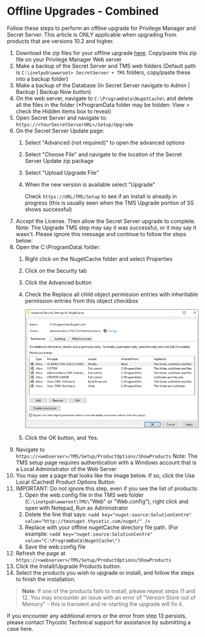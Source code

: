 [title]: # (Offline Upgrades - Combined)
[tags]: # (new version)
[priority]: # (711)
# Offline Upgrades - Combined

Follow these steps to perform an offline upgrade for Privilege Manager and Secret Server. This article is ONLY applicable when upgrading from products that are versions 10.2 and higher.

1. Download the zip files for your offline upgrade [here](http://updates.thycotic.net/secretserver/getlatestversion.aspx?alwayslatest=true). Copy/paste this zip file on your Privilege Manager Web server
1. Make a backup of the Secret Server and TMS web folders (Default path is `C:\inetpub\wwwroot> SecretServer + TMS` folders, copy/paste these into a backup folder)
1. Make a backup of the Database (In Secret Server navigate to Admin | Backup | Backup Now button)
1. On the web server, navigate to `C:\ProgramData\NugetCache\` and delete all the files in the folder (*ProgramData folder may be hidden: View > check the Hidden items box to reveal)
1. Open Secret Server and navigate to: `https://<YourSecretServerURL>/Setup/Upgrade`
1. On the Secret Server Update page:
   1. Select "Advanced (not required)" to open the advanced options
   1. Select "Choose File" and navigate to the location of the Secret Server Update zip package
   1. Select "Upload Upgrade File"
   1. When the new version is available select "Upgrade"

      Check `https://URL/TMS/Setup` to see if an install is already in progress (this is usually seen when the TMS Upgrade portion of SS shows successful)
1. Accept the License. Then allow the Secret Server upgrade to complete.  Note: The Upgrade TMS step may say it was successful, or it may say it wasn't.  Please ignore this message and continue to follow the steps below:
1. Open the C:\ProgramData\ folder:
   1. Right click on the NugetCache folder and select Properties
   1. Click on the Security tab
   1. Click the Advanced button
   1. Check the Replace all child object permission entries with inheritable permission entries from this object checkbox

      ![Advanced Security for NugetCache](images/upgrade_1.png)
   1. Click the OK button, and Yes.
1. Navigate to `https://<webserver>/TMS/Setup/ProductOptions/ShowProducts`
Note: The TMS setup page requires authentication with a Windows account that is a Local Administrator of the Web Server
1. You may see a page that looks like the image below.  If so, click the Use Local (Cached) Product Options Button
1. IMPORTANT: Do not ignore this step, even if you see the list of products:
   1. Open the web.config file in the TMS web folder (`C:\inetpub\wwwroot\TMS\`"Web" or "Web.config"), right click and open with Notepad, Run as Administrator
   1. Delete the line that says: `<add key="nuget:source:SolutionCentre" value="http://tmsnuget.thycotic.com/nuget/" />`
   1. Replace with your offline nugetCache directory file path. (For example: `<add key="nuget:source:SolutionCentre" value="C:\ProgramData\NugetCache\")`
   1. Save the web.config file
1. Refresh the page at `https://<webserver>/TMS/Setup/ProductOptions/ShowProducts`
1. Click the Install/Upgrade Products button.
1. Select the products you wish to upgrade or install, and follow the steps to finish the installation.

>**Note**:
>If one of the products fails to install, please repeat steps 11 and 12.  You may encounter an issue with an error of "Version Store out of Memory" - this is transient and re-starting the upgrade will fix it.

If you encounter any additional errors or the error from step 13 persists, please contact Thycotic Technical support for assistance by submitting a case here.
